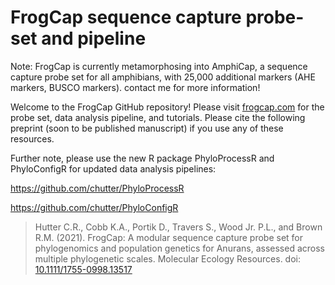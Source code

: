 # FrogCap sequence capture probe-set and pipeline

Note: FrogCap is currently metamorphosing into AmphiCap, a sequence capture probe set for all amphibians, with 25,000 additional markers (AHE markers, BUSCO markers). contact me for more information! 

Welcome to the FrogCap GitHub repository! Please visit [frogcap.com](http://frogcap.com) for the probe set, data analysis pipeline, and tutorials. Please cite the following preprint (soon to be published manuscript) if you use any of these resources. 

Further note, please use the new R package PhyloProcessR and PhyloConfigR for updated data analysis pipelines:

https://github.com/chutter/PhyloProcessR

https://github.com/chutter/PhyloConfigR

> Hutter C.R., Cobb K.A., Portik D., Travers S., Wood Jr. P.L., and Brown R.M. (2021). FrogCap: A modular sequence capture probe set for phylogenomics and population genetics for Anurans, assessed across multiple phylogenetic scales. Molecular Ecology Resources. doi: [10.1111/1755-0998.13517](https://doi.org/10.1111/1755-0998.13517)
